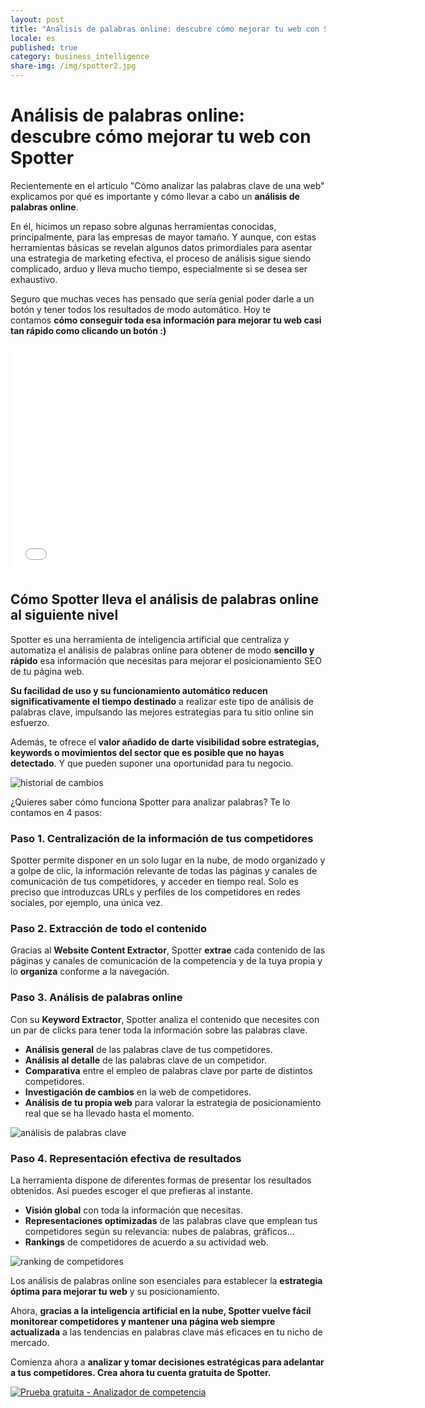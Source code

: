 ```yaml
---
layout: post
title: "Análisis de palabras online: descubre cómo mejorar tu web con Spotter"
locale: es
published: true
category: business_intelligence
share-img: /img/spotter2.jpg
---
```

Análisis de palabras online: descubre cómo mejorar tu web con Spotter
===============================================================================================================================================================================

Recientemente en el artículo "Cómo analizar las palabras clave de una web" explicamos por qué es importante y cómo llevar a cabo un **análisis de palabras online**.

En él, hicimos un repaso sobre algunas herramientas conocidas, principalmente, para las empresas de mayor tamaño. Y aunque, con estas herramientas básicas se revelan algunos datos primordiales para asentar una estrategia de marketing efectiva, el proceso de análisis sigue siendo complicado, arduo y lleva mucho tiempo, especialmente si se desea ser exhaustivo.

Seguro que muchas veces has pensado que sería genial poder darle a un botón y tener todos los resultados de modo automático. Hoy te contamos **cómo conseguir toda esa información para mejorar tu web casi tan rápido como clicando un botón :)**

<iframe class="hs-responsive-embed-iframe" allow="accelerometer; autoplay; encrypted-media; gyroscope; picture-in-picture" xml="lang" src="//www.youtube.com/embed/Yy_Stpu0-_M" width="650" height="366" frameborder="0" allowfullscreen="" data-service="youtube"></iframe>

Cómo Spotter lleva el análisis de palabras online al siguiente nivel
--------------------------------------------------------------------

Spotter es una herramienta de inteligencia artificial que centraliza y automatiza el análisis de palabras online para obtener de modo **sencillo y rápido** esa información que necesitas para mejorar el posicionamiento SEO de tu página web.

**Su facilidad de uso y su funcionamiento automático reducen significativamente el tiempo destinado** a realizar este tipo de análisis de palabras clave, impulsando las mejores estrategias para tu sitio online sin esfuerzo.

Además, te ofrece el **valor añadido de darte visibilidad sobre estrategias, keywords o movimientos del sector que es posible que no hayas detectado**. Y que pueden suponer una oportunidad para tu negocio.

![historial de cambios]({{site.baseurl}}/img/screen-spotter4.png)

¿Quieres saber cómo funciona Spotter para analizar palabras? Te lo contamos en 4 pasos:

### Paso 1. Centralización de la información de tus competidores

Spotter permite disponer en un solo lugar en la nube, de modo organizado y a golpe de clic, la información relevante de todas las páginas y canales de comunicación de tus competidores, y acceder en tiempo real. Solo es preciso que introduzcas URLs y perfiles de los competidores en redes sociales, por ejemplo, una única vez.

### Paso 2. Extracción de todo el contenido

Gracias al **Website Content Extractor**, Spotter **extrae** cada contenido de las páginas y canales de comunicación de la competencia y de la tuya propia y lo **organiza** conforme a la navegación.

### Paso 3. Análisis de palabras online

Con su **Keyword Extractor**, Spotter analiza el contenido que necesites con un par de clicks para tener toda la información sobre las palabras clave.

-   **Análisis general** de las palabras clave de tus competidores.
-   **Análisis al detalle** de las palabras clave de un competidor.
-   **Comparativa** entre el empleo de palabras clave por parte de distintos competidores.
-   **Investigación de cambios** en la web de competidores.
-   **Análisis de tu propia web** para valorar la estrategia de posicionamiento real que se ha llevado hasta el momento.

![análisis de palabras clave]({{site.baseurl}}/img/screen-spotter2.png)

### Paso 4. Representación efectiva de resultados

La herramienta dispone de diferentes formas de presentar los resultados obtenidos. Así puedes escoger el que prefieras al instante.

-   **Visión global** con toda la información que necesitas.
-   **Representaciones optimizadas** de las palabras clave que emplean tus competidores según su relevancia: nubes de palabras, gráficos...
-   **Rankings** de competidores de acuerdo a su actividad web.

![ranking de competidores]({{site.baseurl}}/img/screen-spotter5.png)

Los análisis de palabras online son esenciales para establecer la **estrategia óptima para mejorar tu web** y su posicionamiento.

Ahora, **gracias a la inteligencia artificial en la nube, Spotter vuelve fácil monitorear competidores y mantener una página web siempre actualizada** a las tendencias en palabras clave más eficaces en tu nicho de mercado.

Comienza ahora a **analizar y tomar decisiones estratégicas para adelantar a tus competidores. Crea ahora tu cuenta gratuita de Spotter.**

[![Prueba gratuita - Analizador de competencia]({{site.baseurl}}/img/spotter-demo.jpg)](https://spotter.geartranslations.com/users/sign_in?after_sign_in_path=%2F%3FhsCtaTracking%3D1f40883c-ab40-44df-9dce-00203e7d8618%257C497a15b3-83f0-4dc8-aa2f-7617942d36b1&locale=es)

